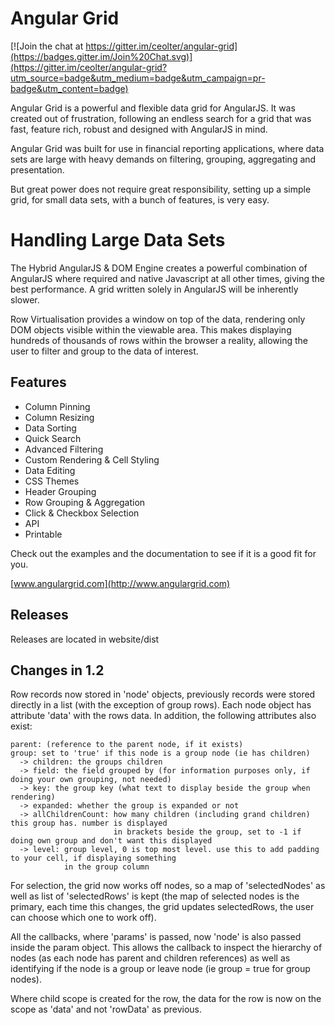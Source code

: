 
Angular Grid
==============

[![Join the chat at https://gitter.im/ceolter/angular-grid](https://badges.gitter.im/Join%20Chat.svg)](https://gitter.im/ceolter/angular-grid?utm_source=badge&utm_medium=badge&utm_campaign=pr-badge&utm_content=badge)



Angular Grid is a powerful and flexible data grid for AngularJS. It was created out of frustration, following an endless search for a grid that was fast, feature rich, robust and designed with AngularJS in mind.

Angular Grid was built for use in financial reporting applications, where data sets are large with heavy demands on filtering, grouping, aggregating and presentation.

But great power does not require great responsibility, setting up a simple grid, for small data sets, with a bunch of features, is very easy.

Handling Large Data Sets
==============

The Hybrid AngularJS & DOM Engine creates a powerful combination of AngularJS where required and native Javascript at all other times, giving the best performance. A grid written solely in AngularJS will be inherently slower.

Row Virtualisation provides a window on top of the data, rendering only DOM objects visible within the viewable area. This makes displaying hundreds of thousands of rows within the browser a reality, allowing the user to filter and group to the data of interest.

Features
--------------

- Column Pinning
- Column Resizing
- Data Sorting
- Quick Search
- Advanced Filtering
- Custom Rendering & Cell Styling
- Data Editing
- CSS Themes
- Header Grouping
- Row Grouping & Aggregation
- Click & Checkbox Selection
- API
- Printable

Check out the examples and the documentation to see if it is a good fit for you.

[www.angulargrid.com](http://www.angulargrid.com)

Releases
--------------

Releases are located in website/dist

Changes in 1.2
--------------

Row records now stored in 'node' objects, previously records were stored directly in a list (with the exception of
group rows). Each node object has attribute 'data' with the rows data. In addition, the following attributes also exist:

    parent: (reference to the parent node, if it exists)
    group: set to 'true' if this node is a group node (ie has children)
      -> children: the groups children
      -> field: the field grouped by (for information purposes only, if doing your own grouping, not needed)
      -> key: the group key (what text to display beside the group when rendering)
      -> expanded: whether the group is expanded or not
      -> allChildrenCount: how many children (including grand children) this group has. number is displayed
                           in brackets beside the group, set to -1 if doing own group and don't want this displayed
      -> level: group level, 0 is top most level. use this to add padding to your cell, if displaying something
                in the group column

For selection, the grid now works off nodes, so a map of 'selectedNodes' as well as list of 'selectedRows' is kept
(the map of selected nodes is the primary, each time this changes, the grid updates selectedRows, the user can choose which one to work off).

All the callbacks, where 'params' is passed, now 'node' is also passed inside the param object. This allows the callback
to inspect the hierarchy of nodes (as each node has parent and children references) as well as identifying if the node
is a group or leave node (ie group = true for group nodes).

Where child scope is created for the row, the data for the row is now on the scope as 'data' and not 'rowData' as previous.
